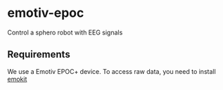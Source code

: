 # emotiv-epoc
Control a sphero robot with EEG signals

## Requirements
We use a Emotiv EPOC+ device.
To access raw data, you need to install [emokit](https://github.com/openyou/emokit)
